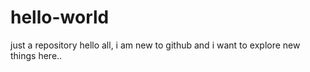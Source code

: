 # hello-world
just a repository
  hello all,
  i am new to github and i want to explore new things here..
